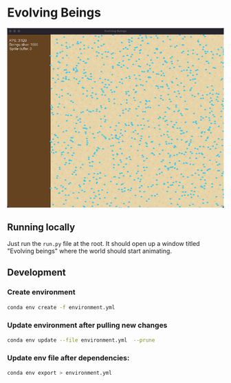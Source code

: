 # Evolving Beings

![Main UI](screenshots/main.png?raw=true "Main UI of evolving beings")

## Running locally

Just run the `run.py` file at the root. It should open up a window titled "Evolving beings" where the world should start animating.

## Development

### Create environment

```bash
conda env create -f environment.yml
```

### Update environment after pulling new changes

```bash
conda env update --file environment.yml  --prune
```

### Update env file after dependencies:

```bash
conda env export > environment.yml
```

